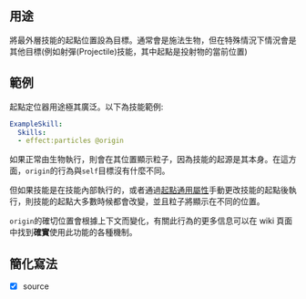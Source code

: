 ## 用途
將最外層技能的起點位置設為目標。通常會是施法生物，但在特殊情況下情況會是其他目標(例如射彈(Projectile)技能，其中起點是投射物的當前位置)

## 範例
起點定位器用途極其廣泛。以下為技能範例:
```yaml
ExampleSkill:
  Skills:
  - effect:particles @origin
```
如果正常由生物執行，則會在其位置顯示粒子，因為技能的起源是其本身。在這方面，`origin`的行為與`self`目標沒有什麼不同。  

但如果技能是在技能內部執行的，或者通過[起點通用屬性](/Skills/Mechanics#universal-attributes)手動更改技能的起點後執行，則技能的起點大多數時候都會改變，並且粒子將顯示在不同的位置。 

`origin`的確切位置會根據上下文而變化，有關此行為的更多信息可以在 wiki 頁面中找到**確實**使用此功能的各種機制。

## 簡化寫法
- [x] source